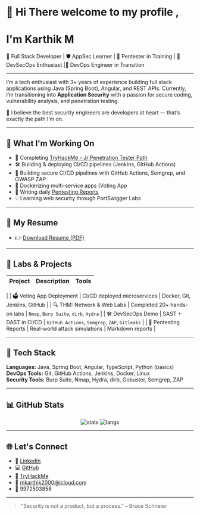 # 👋 Hi There welcome to my profile ,
# I'm Karthik M

🎯 Full Stack Developer | 🛡️ AppSec Learner | 🧪 Pentester in Training | 🚀 DevSecOps Enthusiast |🚀 DevOps Engineer in Transition

---

I’m a tech enthusiast with 3+ years of experience building full stack applications using Java (Spring Boot), Angular, and REST APIs. Currently, I’m transitioning into **Application Security** with a passion for secure coding, vulnerability analysis, and penetration testing.

🧠 I believe the best security engineers are developers at heart — that’s exactly the path I’m on.

---

## 🔐 What I'm Working On

- 🧪 Completing [TryHackMe - Jr Penetration Tester Path](https://tryhackme.com/)
- 🛠️ Building & deploying CI/CD pipelines (Jenkins, GitHub Actions)
- 🔧 Building secure CI/CD pipelines with GitHub Actions, Semgrep, and OWASP ZAP
- 🐳 Dockerizing multi-service apps (Voting App
- 📓 Writing daily [Pentesting Reports](https://github.com/yourusername/pentest-reports)
- 💡 Learning web security through PortSwigger Labs

---

## 📄 My Resume

- 👉 [Download Resume (PDF)](https://github.com/karthikmuniraju/resume/blob/main/Karthik.M%20-%20Full%20Stack%20Developer%20-%20AGS.pdf)

---

## 🧪 Labs & Projects

| Project | Description | Tools |
|--------|-------------|-------|
| 
| 🗳️ Voting App Deployment | CI/CD deployed microservices | Docker, Git, Jenkins, GitHub |
| 🔍 THM: Network & Web Labs | Completed 20+ hands-on labs | `Nmap`, `Burp Suite`, `dirb`, `Hydra` |
| 🛠️ DevSecOps Demo | SAST + DAST in CI/CD | `GitHub Actions`, `Semgrep`, `ZAP`, `Gitleaks` |
| 📓 Pentesting Reports | Real-world attack simulations | Markdown reports |

---
## 🧰 Tech Stack

**Languages:** Java, Spring Boot, Angular, TypeScript, Python (basics)  
**DevOps Tools:** Git, GitHub Actions, Jenkins, Docker, Linux  
**Security Tools:** Burp Suite, Nmap, Hydra, dirb, Gobuster, Semgrep, ZAP

---

## 📊 GitHub Stats

<p align="center">
  <img src="https://github-readme-stats.vercel.app/api?username=yourusername&show_icons=true&theme=radical" alt="stats" />
  <img src="https://github-readme-stats.vercel.app/api/top-langs/?username=yourusername&layout=compact&theme=radical" alt="langs" />
</p>

---

## 🌐 Let's Connect

- 💼 [LinkedIn](https://www.linkedin.com/in/karthik-m-24077b219/)
- 💻 [GitHub](https://github.com/karthikmuniraju)
- 🔐 [TryHackMe](https://tryhackme.com/p/makrthik20000)
- 📧 mkarthik2000@icloud.com
- 📱 9972503858

---

> “Security is not a product, but a process.” – Bruce Schneier
